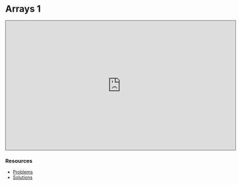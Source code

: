 # Arrays 1

<iframe src="https://adaacademy.hosted.panopto.com/Panopto/Pages/Embed.aspx?id=307e05cf-7879-49e2-8ca5-ae6a000ebc2f&autoplay=false&offerviewer=true&showtitle=true&showbrand=true&captions=true&interactivity=all" height="405" width="720" style="border: 1px solid #464646;" allowfullscreen allow="autoplay"></iframe>

### Resources

* [Problems](https://docs.google.com/presentation/d/19gKgfNRLZDbLu7ZGPswp2okGaZfZnoQklQufOJ4i5w8/edit?usp=sharing)
* [Solutions](https://docs.google.com/presentation/d/1i6RWIxU-fJfQ302I3AZ9NrZEsvtUq3sFeXxuEdzbh9s/edit?usp=sharing)